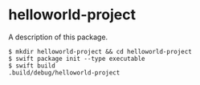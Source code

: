 # helloworld-project

A description of this package.

```
$ mkdir helloworld-project && cd helloworld-project
$ swift package init --type executable
$ swift build
.build/debug/helloworld-project
```
